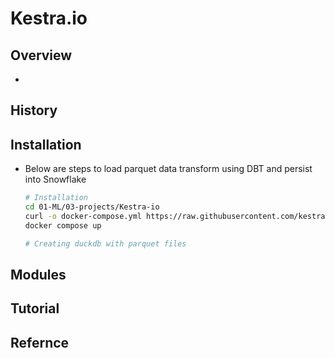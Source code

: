# Kestra.io

## Overview
- 

## History

## Installation
- Below are steps to load parquet data transform using DBT and persist into Snowflake
  ```bash
  # Installation
  cd 01-ML/03-projects/Kestra-io
  curl -o docker-compose.yml https://raw.githubusercontent.com/kestra-io/kestra/develop/docker-compose.yml
  docker compose up

  # Creating duckdb with parquet files
  ```

## Modules
## Tutorial
## Refernce
